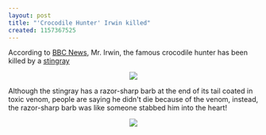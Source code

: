 ```yaml
---
layout: post
title: "'Crocodile Hunter' Irwin killed"
created: 1157367525
---
```

According to <a href="http://news.bbc.co.uk/2/hi/asia-pacific/5311298.stm">BBC News</a>, Mr. Irwin, the famous crocodile hunter has been killed by a <a href="http://en.wikipedia.org/wiki/Stingray">stingray</a>
<div align=center><img src="http://newsimg.bbc.co.uk/media/images/42045000/jpg/_42045530_irwin_ap203.jpg"></img></div>

Although the stingray has a razor-sharp barb at the end of its tail coated in toxic venom, people are saying he didn't die because of the venom, instead, the razor-sharp barb was like someone stabbed him into the heart!
<div align=center><img src="http://newsimg.bbc.co.uk/media/images/42046000/jpg/_42046116_sci203stingray.jpg"></img></div>
